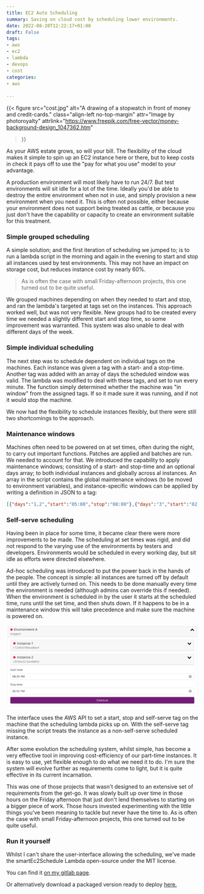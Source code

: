 ```yaml
---
title: EC2 Auto Scheduling
summary: Saving on cloud cost by scheduling lower environments.
date: 2022-08-20T12:22:17+01:00
draft: False
tags:
- aws
- ec2
- lambda
- devops
- cost
categories:
- aws

---
```


{{<
	figure src="cost.jpg"
	alt="A drawing of a stopwatch in front of money and credit-cards."
	class="align-left no-top-margin"
	attr="Image by photoroyalty"
	attrlink="https://www.freepik.com/free-vector/money-background-design_1047362.htm"
>}}

As your AWS estate grows, so will your bill. The flexibility of the cloud makes
it simple to spin up an EC2 instance here or there, but to keep costs in check
it pays off to use the "pay for what you use" model to your advantage.

A production environment will most likely have to run 24/7. But test
environments will sit idle for a lot of the time. Ideally you'd be able to
destroy the entire environment when not in use, and simply provision a new
environment when you need it. This is often not possible, either because your
environment does not support being treated as cattle, or because you just don't
have the capability or capacity to create an environment suitable for this
treatment.

### Simple grouped scheduling

A simple solution; and the first iteration of scheduling we jumped to; is to run
a lambda script in the morning and again in the evening to start and stop all
instances used by test environments. This may not have an impact on storage
cost, but reduces instance cost by nearly 60%.

> As is often the case with small Friday-afternoon projects, this one turned
> out to be quite useful.

We grouped machines depending on when they needed to start and stop, and ran the
lambda's targeted at tags set on the instances. This approach worked well, but
was not very flexible. New groups had to be created every time we needed a
slightly different start and stop time, so some improvement was warranted.
This system was also unable to deal with different days of the week.

### Simple individual scheduling

The next step was to schedule dependent on individual tags on the machines. Each
instance was given a tag with a start- and a stop-time. Another tag was added
with an array of days the scheduled window was valid. The lambda was modified
to deal with these tags, and set to run every minute. The function simply
determined whether the machine was "in window" from the assigned tags. If so it
made sure it was running, and if not it would stop the machine.

We now had the flexibility to schedule instances flexibly, but there were
still two shortcomings to the approach.

### Maintenance windows

Machines often need to be powered on at set times, often during the night, to
carry out important functions. Patches are applied and batches are run. We
needed to account for that.
We introduced the capability to apply maintenance windows; consisting of a
start- and stop-time and an optional days array; to both individual instances
and globally across al instances. An array in the script contains the global
maintenance windows (to be moved to environment variables), and
instance-specific windows can be applied by writing a definition in JSON to
a tag:

```json
[{"days":"1,2","start":"05:00","stop":"08:00"},{"days":"3","start":"02:50","stop":"03:30"}]
```

### Self-serve scheduling

Having been in place for some time, it became clear there were more improvements
to be made. The scheduling at set times was rigid, and did not respond to the
varying use of the environments by testers and developers. Environments would
be scheduled in every working day, but sit idle as efforts were directed
elsewhere.

Ad-hoc scheduling was introduced to put the power back in the hands of the
people. The concept is simple: all instances are turned off by default until
they are actively turned on. This needs to be done manually every time the
environment is needed (although admins can override this if needed). When the
environment is scheduled in by the user it starts at the scheduled time, runs
until the set time, and then shuts down. If it happens to be in a maintenance
window this will take precedence and make sure the machine is powered on.

![Ad-hoc scheduling interface](scheduling.png)

The interface uses the AWS API to set a start, stop and self-serve tag on the
machine that the scheduling lambda picks up on. With the self-serve tag missing
the script treats the instance as a non-self-serve scheduled instance.

After some evolution the scheduling system, whilst simple, has become a very
effective tool in improving cost-efficiency of our part-time instances. It is
easy to use, yet flexible enough to do what we need it to do. I'm sure the
system will evolve further as requirements come to light, but it is quite
effective in its current incarnation.

This was one of those projects that wasn't designed to an extensive set of
requirements from the get-go. It was slowly built up over time in those hours
on the Friday afternoon that just don't lend themselves to starting on a bigger
piece of work. Those hours invested experimenting with the little things you've
been meaning to tackle but never have the time to. As is often the case with
small Friday-afternoon projects, this one turned out to be quite useful.

### Run it yourself

Whilst I can't share the user-interface allowing the scheduling, we've made the
smartEc2Schedule Lambda open-source under the MIT license.

You can find it [on my gitlab page](https://gitlab.com/dcolon/smartec2schedule).

Or alternatively download a packaged version ready to deploy
[here.](smartEc2Schedule_rev_48fa88a.zip)